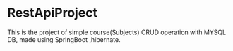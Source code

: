 # RestApiProject
This is the project of simple course(Subjects) CRUD operation with MYSQL DB, made using SpringBoot ,hibernate.
